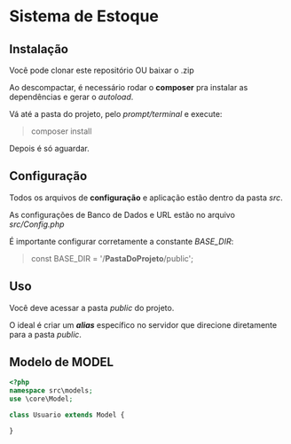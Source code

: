 # Sistema de Estoque
## Instalação
Você pode clonar este repositório OU baixar o .zip

Ao descompactar, é necessário rodar o **composer** pra instalar as dependências e gerar o *autoload*.

Vá até a pasta do projeto, pelo *prompt/terminal* e execute:
> composer install

Depois é só aguardar.

## Configuração
Todos os arquivos de **configuração** e aplicação estão dentro da pasta *src*.

As configurações de Banco de Dados e URL estão no arquivo *src/Config.php*

É importante configurar corretamente a constante *BASE_DIR*:
> const BASE_DIR = '/**PastaDoProjeto**/public';

## Uso
Você deve acessar a pasta *public* do projeto.

O ideal é criar um ***alias*** específico no servidor que direcione diretamente para a pasta *public*.

## Modelo de MODEL
```php
<?php
namespace src\models;
use \core\Model;

class Usuario extends Model {

}
```